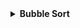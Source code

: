 <details>
  <summary><strong> Bubble Sort </strong></summary>

Thuật toán sắp xếp nổi bọt (Bubble Sort) hoạt động dựa trên nguyên tắc hoán đổi các phần tử liền kề để đưa phần tử lớn hơn về cuối dãy (hoặc phần tử nhỏ hơn về đầu dãy).
Thuật toán gồm các bước sau:
1. Duyệt qua danh sách từ đầu đến cuối.
2. So sánh hai phần tử liền kề, nếu phần tử trước lớn hơn phần tử sau, thì hoán đổi vị trí.
3. Lặp lại quá trình cho đến khi không còn sự hoán đổi nào xảy ra (mảng đã được sắp xếp).


</details>
